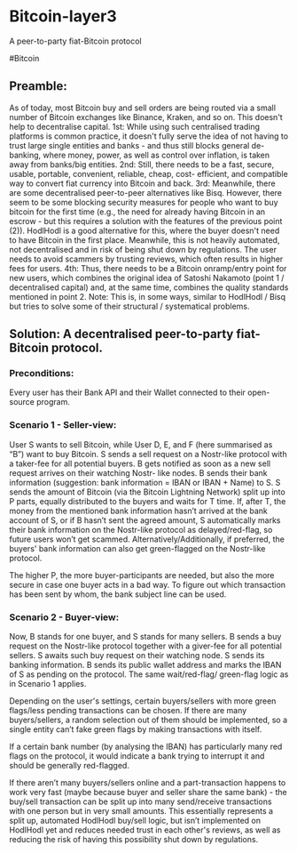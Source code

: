 # Bitcoin-layer3
A peer-to-party fiat-Bitcoin protocol

#Bitcoin
## Preamble:
As of today, most Bitcoin buy and sell orders are being routed via a small number of Bitcoin exchanges like Binance, Kraken, and so on. This doesn't help to decentralise capital.
1st: While using such centralised trading platforms is common practice, it doesn't fully serve the idea of not having to trust large single entities and banks - and thus still blocks general de- banking, where money, power, as well as control over inflation, is taken away from banks/big entities.
2nd: Still, there needs to be a fast, secure, usable, portable, convenient, reliable, cheap, cost- efficient, and compatible way to convert fiat currency into Bitcoin and back.
3rd: Meanwhile, there are some decentralised peer-to-peer alternatives like Bisq. However, there seem to be some blocking security measures for people who want to buy bitcoin for the first time (e.g., the need for already having Bitcoin in an escrow - but this requires a solution with the features of the previous point (2)). HodlHodl is a good alternative for this, where the buyer doesn't need to have Bitcoin in the first place. Meanwhile, this is not heavily automated, not decentralised and in risk of being shut down by regulations. The user needs to avoid scammers by trusting reviews, which often results in higher fees for users.
4th: Thus, there needs to be a Bitcoin onramp/entry point for new users, which combines the original idea of Satoshi Nakamoto (point 1 / decentralised capital) and, at the same time, combines the quality standards mentioned in point 2.
Note: This is, in some ways, similar to HodlHodl / Bisq but tries to solve some of their structural / systematical problems.

## Solution: A decentralised peer-to-party fiat-Bitcoin protocol.

### Preconditions:
Every user has their Bank API and their Wallet connected to their open-source program.

### Scenario 1 - Seller-view: 
User S wants to sell Bitcoin, while User D, E, and F (here summarised as “B”) want to buy Bitcoin. S sends a sell request on a Nostr-like protocol with a taker-fee for all potential buyers. B gets notified as soon as a new sell request arrives on their watching Nostr- like nodes. B sends their bank information (suggestion: bank information = IBAN or IBAN + Name) to S. S sends the amount of Bitcoin (via the Bitcoin Lightning Network) split up into P parts, equally distributed to the buyers and waits for T time. If, after T, the money from the mentioned bank information hasn’t arrived at the bank account of S, or if B hasn’t sent the agreed amount, S automatically marks their bank information on the Nostr-like protocol as delayed/red-flag, so future users won’t get scammed. Alternatively/Additionally, if preferred, the buyers' bank information can also get green-flagged on the Nostr-like protocol.
 
The higher P, the more buyer-participants are needed, but also the more secure in case one buyer acts in a bad way. To figure out which transaction has been sent by whom, the bank subject line can be used.

### Scenario 2 - Buyer-view:
Now, B stands for one buyer, and S stands for many sellers. B sends a buy request on the Nostr-like protocol together with a giver-fee for all potential sellers. S awaits such buy request on their watching node. S sends its banking information. B sends its public wallet address and marks the IBAN of S as pending on the protocol. The same wait/red-flag/ green-flag logic as in Scenario 1 applies.

Depending on the user's settings, certain buyers/sellers with more green flags/less pending transactions can be chosen.
If there are many buyers/sellers, a random selection out of them should be implemented, so a single entity can’t fake green flags by making transactions with itself.

If a certain bank number (by analysing the IBAN) has particularly many red flags on the protocol, it would indicate a bank trying to interrupt it and should be generally red-flagged.

If there aren’t many buyers/sellers online and a part-transaction happens to work very fast (maybe because buyer and seller share the same bank) - the buy/sell transaction can be split up into many send/receive transactions with one person but in very small amounts. This essentially represents a split up, automated HodlHodl buy/sell logic, but isn’t implemented on HodlHodl yet and reduces needed trust in each other's reviews, as well as reducing the risk of having this possibility shut down by regulations.
  
